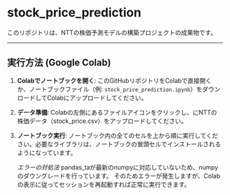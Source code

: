 # stock_price_prediction

このリポジトリは、NTTの株価予測モデルの構築プロジェクトの成果物です。

---

## 実行方法 (Google Colab)

1.  **Colabでノートブックを開く**:
    このGitHubリポジトリをColabで直接開くか、ノートブックファイル（例: `stock_price_prediction.ipynb`）をダウンロードしてColabにアップロードしてください。

2.  **データ準備**:
    Colabの左側にあるファイルアイコンをクリックし、にNTTの株価データ（stock_price.csv）をアップロードしてください。

3.  **ノートブック実行**:
    ノートブック内の全てのセルを上から順に実行してください。必要なライブラリは、ノートブックの冒頭セルでインストールされるようになっています。

    *エラーの対処法*
    pandas_taが最新のnumpyに対応していないため、numpyのダウングレードを行っています。
    そのためエラーが発生しますが、Colabの表示に従ってセッションを再起動すれば正常に実行できます。
